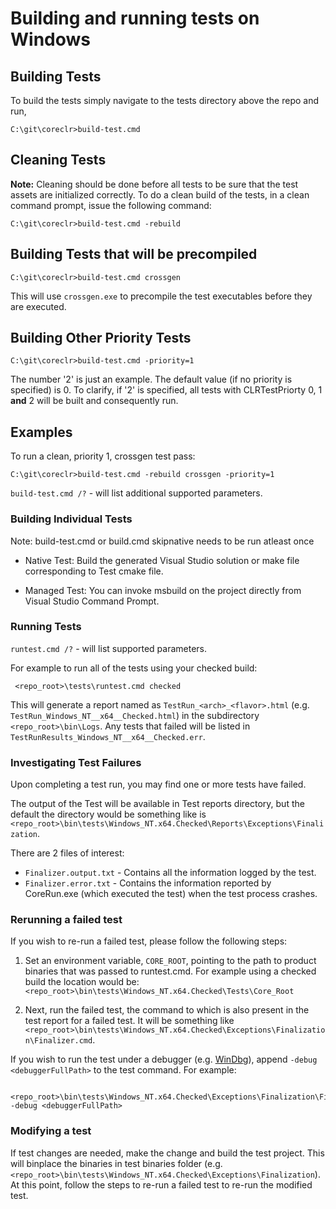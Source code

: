 Building and running tests on Windows
=====================================

## Building Tests

To build the tests simply navigate to the tests directory above the repo and run,

    C:\git\coreclr>build-test.cmd

## Cleaning Tests

**Note:** Cleaning should be done before all tests to be sure that the test assets are initialized correctly. To do a clean build of the tests, in a clean command prompt, issue the following command: 

    C:\git\coreclr>build-test.cmd -rebuild

## Building Tests that will be precompiled

    C:\git\coreclr>build-test.cmd crossgen

This will use `crossgen.exe` to precompile the test executables before they are executed.

## Building Other Priority Tests

    C:\git\coreclr>build-test.cmd -priority=1

The number '2' is just an example. The default value (if no priority is specified) is 0. To clarify, if '2' is specified, all tests with CLRTestPriorty 0, 1 **and** 2 will be built and consequently run.

## Examples

To run a clean, priority 1, crossgen test pass:

    C:\git\coreclr>build-test.cmd -rebuild crossgen -priority=1

`build-test.cmd /?` - will list additional supported parameters.

### Building Individual Tests

Note: build-test.cmd or build.cmd skipnative needs to be run atleast once

* Native Test: Build the generated Visual Studio solution or make file corresponding to Test cmake file.
  
* Managed Test: You can invoke msbuild on the project directly from Visual Studio Command Prompt.

### Running Tests

`runtest.cmd /?` - will list supported parameters.

For example to run all of the tests using your checked build:

     <repo_root>\tests\runtest.cmd checked

This will generate a report named as `TestRun_<arch>_<flavor>.html` (e.g. `TestRun_Windows_NT__x64__Checked.html`) in the subdirectory `<repo_root>\bin\Logs`. Any tests that failed will be listed in `TestRunResults_Windows_NT__x64__Checked.err`.

### Investigating Test Failures

Upon completing a test run, you may find one or more tests have failed.

The output of the Test will be available in Test reports directory, but the default the directory would be something like is `<repo_root>\bin\tests\Windows_NT.x64.Checked\Reports\Exceptions\Finalization`.

There are 2 files of interest: 

- `Finalizer.output.txt` - Contains all the information logged by the test.
- `Finalizer.error.txt`  - Contains the information reported by CoreRun.exe (which executed the test) when the test process crashes.

### Rerunning a failed test

If you wish to re-run a failed test, please follow the following steps:

1. Set an environment variable, `CORE_ROOT`, pointing to the path to product binaries that was passed to runtest.cmd.
For example using a checked build the location would be: `<repo_root>\bin\tests\Windows_NT.x64.Checked\Tests\Core_Root`

1. Next, run the failed test, the command to which is also present in the test report for a failed test. It will be something like `<repo_root>\bin\tests\Windows_NT.x64.Checked\Exceptions\Finalization\Finalizer.cmd`.

If you wish to run the test under a debugger (e.g. [WinDbg](http://msdn.microsoft.com/en-us/library/windows/hardware/ff551063(v=vs.85).aspx)), append `-debug <debuggerFullPath>` to the test command. For example:

     <repo_root>\bin\tests\Windows_NT.x64.Checked\Exceptions\Finalization\Finalizer.cmd -debug <debuggerFullPath>

### Modifying a test

If test changes are needed, make the change and build the test project. This will binplace the binaries in test binaries folder (e.g. `<repo_root>\bin\tests\Windows_NT.x64.Checked\Exceptions\Finalization`). At this point, follow the steps to re-run a failed test to re-run the modified test.

